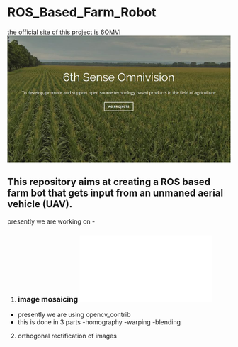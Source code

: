# ROS_Based_Farm_Robot

the official site of this project is [6OMVI](9omvi.org)
![omvi](6omvi.jpg)

## This repository aims at creating a ROS based farm bot that gets input from an unmaned aerial vehicle (UAV).

presently we are working on - 

1) ### image mosaicing ![image_mosaicing](Image_mosaicing/README.md)
- presently we are using opencv_contrib
- this is done in 3 parts
	-homography
	-warping
	-blending

2) orthogonal rectification of images
